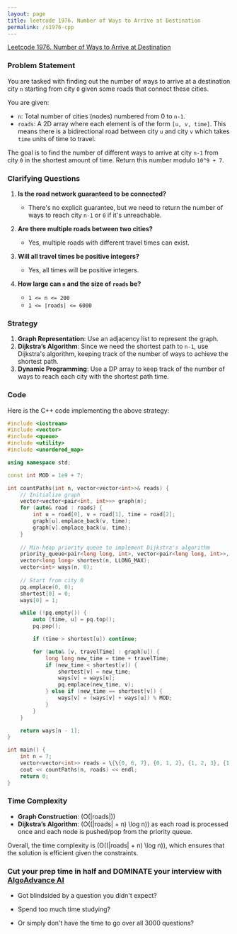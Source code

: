 ```yaml
---
layout: page
title: leetcode 1976. Number of Ways to Arrive at Destination
permalink: /s1976-cpp
---
```

[Leetcode 1976. Number of Ways to Arrive at Destination](https://algoadvance.github.io/algoadvance/l1976)
### Problem Statement

You are tasked with finding out the number of ways to arrive at a destination city `n` starting from city `0` given some roads that connect these cities.

You are given:

- `n`: Total number of cities (nodes) numbered from 0 to `n-1`.
- `roads`: A 2D array where each element is of the form `[u, v, time]`. This means there is a bidirectional road between city `u` and city `v` which takes `time` units of time to travel. 

The goal is to find the number of different ways to arrive at city `n-1` from city `0` in the shortest amount of time. Return this number modulo `10^9 + 7`.

### Clarifying Questions

1. **Is the road network guaranteed to be connected?**
   - There's no explicit guarantee, but we need to return the number of ways to reach city `n-1` or `0` if it's unreachable.

2. **Are there multiple roads between two cities?**
   - Yes, multiple roads with different travel times can exist.

3. **Will all travel times be positive integers?**
   - Yes, all times will be positive integers.

4. **How large can `n` and the size of `roads` be?**
   - `1 <= n <= 200`
   - `1 <= |roads| <= 6000`

### Strategy

1. **Graph Representation**: Use an adjacency list to represent the graph.
2. **Dijkstra’s Algorithm**: Since we need the shortest path to `n-1`, use Dijkstra's algorithm, keeping track of the number of ways to achieve the shortest path.
3. **Dynamic Programming**: Use a DP array to keep track of the number of ways to reach each city with the shortest path time.

### Code

Here is the C++ code implementing the above strategy:

```cpp
#include <iostream>
#include <vector>
#include <queue>
#include <utility>
#include <unordered_map>

using namespace std;

const int MOD = 1e9 + 7;

int countPaths(int n, vector<vector<int>>& roads) {
    // Initialize graph
    vector<vector<pair<int, int>>> graph(n);
    for (auto& road : roads) {
        int u = road[0], v = road[1], time = road[2];
        graph[u].emplace_back(v, time);
        graph[v].emplace_back(u, time);
    }
    
    // Min-heap priority queue to implement Dijkstra's algorithm
    priority_queue<pair<long long, int>, vector<pair<long long, int>>, greater<pair<long long, int>>> pq;
    vector<long long> shortest(n, LLONG_MAX);
    vector<int> ways(n, 0);
    
    // Start from city 0
    pq.emplace(0, 0);
    shortest[0] = 0;
    ways[0] = 1;

    while (!pq.empty()) {
        auto [time, u] = pq.top();
        pq.pop();

        if (time > shortest[u]) continue;

        for (auto& [v, travelTime] : graph[u]) {
            long long new_time = time + travelTime;
            if (new_time < shortest[v]) {
                shortest[v] = new_time;
                ways[v] = ways[u];
                pq.emplace(new_time, v);
            } else if (new_time == shortest[v]) {
                ways[v] = (ways[v] + ways[u]) % MOD;
            }
        }
    }

    return ways[n - 1];
}

int main() {
    int n = 7;
    vector<vector<int>> roads = \{\{0, 6, 7}, {0, 1, 2}, {1, 2, 3}, {1, 3, 3}, {6, 3, 3}, {3, 5, 1}, {6, 5, 1}, {2, 5, 1}, {0, 4, 5}, {4, 6, 2}};
    cout << countPaths(n, roads) << endl;
    return 0;
}
```

### Time Complexity

- **Graph Construction**: \(O(|roads|)\)
- **Dijkstra’s Algorithm**: \(O((|roads| + n) \log n)\) as each road is processed once and each node is pushed/pop from the priority queue.

Overall, the time complexity is \(O((|roads| + n) \log n)\), which ensures that the solution is efficient given the constraints.


### Cut your prep time in half and DOMINATE your interview with [AlgoAdvance AI](https://algoAdvance.com)

- Got blindsided by a question you didn't expect?

- Spend too much time studying?

- Or simply don't have the time to go over all 3000 questions?

